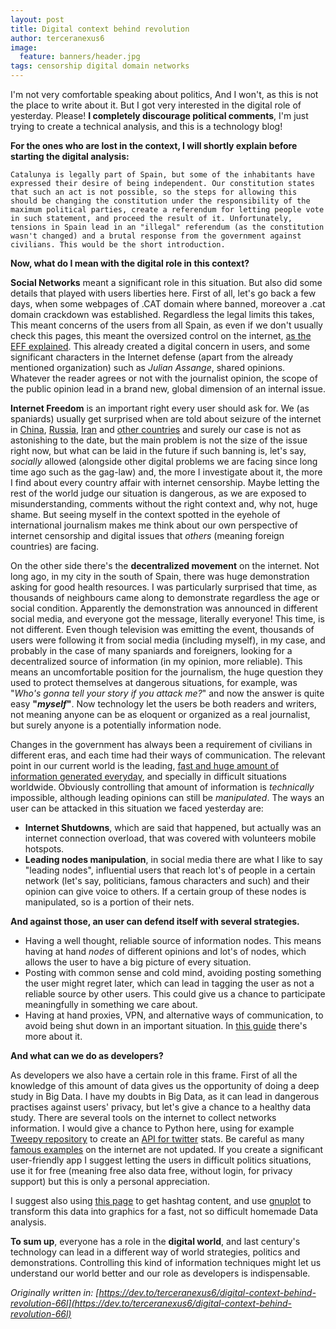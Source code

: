 ```yaml
---
layout: post
title: Digital context behind revolution
author: terceranexus6
image:
  feature: banners/header.jpg
tags: censorship digital domain networks
---
```


I'm not very comfortable speaking about politics, And I won't, as this is not the place to write about it. But I got very interested in the digital role of yesterday. Please! **I completely discourage political comments**, I'm just trying to create a technical analysis, and this is a technology blog!

**For the ones who are lost in the context, I will shortly explain before starting the digital analysis:**

```
Catalunya is legally part of Spain, but some of the inhabitants have expressed their desire of being independent. Our constitution states that such an act is not possible, so the steps for allowing this should be changing the constitution under the responsibility of the maximum political parties, create a referendum for letting people vote in such statement, and proceed the result of it. Unfortunately, tensions in Spain lead in an "illegal" referendum (as the constitution wasn't changed) and a brutal response from the government against civilians. This would be the short introduction.
```

**Now, what do I mean with the digital role in this context?**

**Social Networks** meant a significant role in this situation. But also did some details that played with users liberties here. First of all, let's go back a few days, when some webpages of .CAT domain where banned, moreover a .cat domain crackdown was established. Regardless the legal limits this takes, This meant concerns of the users from all Spain, as even if we don't usually check this pages, this meant the oversized control on the internet, [as the EFF explained](https://www.eff.org/es/deeplinks/2017/09/cat-domain-casualty-catalonian-independence-crackdown). This already created a digital concern in users, and some significant characters in the Internet defense (apart from the already mentioned organization) such as *Julian Assange*, shared opinions. Whatever the reader agrees or not with the journalist opinion, the scope of the public opinion lead in a brand new, global dimension of an internal issue.

**Internet Freedom** is an important right every user should ask for. We (as spaniards) usually get surprised when are told about seizure of the internet in [China](http://12mars.rsf.org/2014-en/2014/03/10/china-electronic-great-wall-getting-taller/), [Russia](http://12mars.rsf.org/2014-en/2014/03/11/russia-repression-from-the-top-down/), [Iran](http://hyperakt.com/items/archived/iran-censorship-infographic/) and [other countries](http://12mars.rsf.org/2014-en/) and surely our case is not as astonishing to the date, but the main problem is not the size of the issue right now, but what can be laid in the future if such banning is, let's say, *socially* allowed (alongside other digital problems we are facing since long time ago such as the gag-law) and, the more I investigate about it, the more I find about every country affair with internet censorship. Maybe letting the rest of the world judge our situation is dangerous, as we are exposed to misunderstanding, comments without the right context and, why not, huge shame. But seeing myself in the context spotted in the eyehole of international journalism makes me think about our own perspective of internet censorship and digital issues that *others* (meaning foreign countries) are facing.

On the other side there's the **decentralized movement** on the internet. Not long ago, in my city in the south of Spain, there was huge demonstration asking for good health resources. I was particularly surprised that time, as thousands of neighbours came along to demonstrate regardless the age or social condition. Apparently the demonstration was announced in different social media, and everyone got the message, literally everyone! This time, is not different. Even though television was emitting the event, thousands of users were following it from social media (including myself), in my case, and probably in the case of many spaniards and foreigners, looking for a decentralized source of information (in my opinion, more reliable). This means an uncomfortable position for the journalism, the huge question they used to protect themselves at dangerous situations, for example, was "*Who's gonna tell your story if you attack me?*" and now the answer is quite easy **"*myself*"**. Now technology let the users be both readers and writers, not meaning anyone can be as eloquent or organized as a real journalist, but surely anyone is a potentially information node.

Changes in the government has always been a requirement of civilians in different eras, and each time had their ways of communication. The relevant point in our current world is the leading, [fast and huge amount of information generated everyday](http://www.internetlivestats.com/), and specially in difficult situations worldwide. Obviously controlling that amount of information is *technically* impossible, although leading opinions can still be *manipulated*. The ways an user can be attacked in this situation we faced yesterday are:

- **Internet Shutdowns**, which are said that happened, but actually was an internet connection overload, that was covered with volunteers mobile hotspots.
- **Leading nodes manipulation**, in social media there are what I like to say "leading nodes", influential users that reach lot's of people in a certain network (let's say, politicians, famous characters and such) and their opinion can give voice to others. If a certain group of these nodes is manipulated, so is a portion of their nets.

**And against those, an user can defend itself with several strategies.**

- Having a well thought, reliable source of information nodes. This means having at hand *nodes* of different opinions and lot's of nodes, which allows the user to have a big picture of every situation.
- Posting with common sense and cold mind, avoiding posting something the user might regret later, which can lead in tagging the user as not a reliable source by other users. This could give us a chance to participate meaningfully in something we care about.
- Having at hand proxies, VPN, and alternative ways of communication, to avoid being shut down in an important situation. In [this guide](https://ssd.eff.org/en) there's more about it.

**And what can we do as developers?**

As developers we also have a certain role in this frame. First of all the knowledge of this amount of data gives us the opportunity of doing a deep study in Big Data. I have my doubts in Big Data, as it can lead in dangerous practises against users' privacy, but let's give a chance to a healthy data study. There are several tools on the internet to collect networks information. I would give a chance to Python here, using for example [Tweepy repository](https://github.com/tweepy/tweepy) to create an [API for twitter](https://apps.twitter.com/) stats. Be careful as many [famous examples](http://www.tweetchup.com/es) on the internet are not updated. If you create a significant user-friendly app I suggest letting the users in difficult politics situations, use it for free (meaning free also data free, without login, for privacy support) but this is only a personal appreciation.

I suggest also using [this page](http://analytics.followthehashtag.com/) to get hashtag content, and use [gnuplot](http://lowrank.net/gnuplot/datafile-e.html) to transform this data into graphics for a fast, not so difficult homemade Data analysis.

**To sum up**, everyone has a role in the **digital world**, and last century's technology can lead in a different way of world strategies, politics and demonstrations. Controlling this kind of information techniques might let us understand our world better and our role as developers is indispensable.

*Originally written in: [https://dev.to/terceranexus6/digital-context-behind-revolution-66l](https://dev.to/terceranexus6/digital-context-behind-revolution-66l)*
